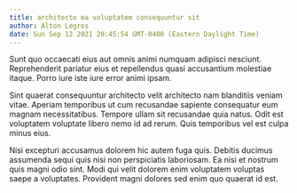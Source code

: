 ```yaml
---
title: architecto ea voluptatem consequuntur sit
author: Alton Legros
date: Sun Sep 12 2021 20:45:54 GMT-0400 (Eastern Daylight Time)
---
```

Sunt quo occaecati eius aut omnis animi numquam adipisci nesciunt. Reprehenderit pariatur eius et repellendus quasi accusantium molestiae itaque. Porro iure iste iure error animi ipsam.

 Sint quaerat consequuntur architecto velit architecto nam blanditiis veniam vitae. Aperiam temporibus ut cum recusandae sapiente consequatur eum magnam necessitatibus. Tempore ullam sit recusandae quia natus. Odit est voluptatem voluptate libero nemo id ad rerum. Quis temporibus vel est culpa minus eius.

 Nisi excepturi accusamus dolorem hic autem fuga quis. Debitis ducimus assumenda sequi quis nisi non perspiciatis laboriosam. Ea nisi et nostrum quis magni odio sint. Modi qui velit dolorem enim voluptatem voluptas saepe a voluptates. Provident magni dolores sed enim quo quaerat id est.